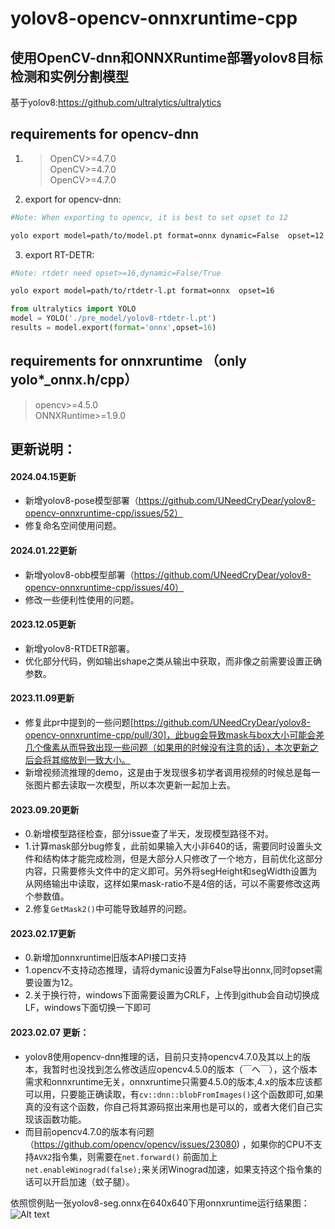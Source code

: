# yolov8-opencv-onnxruntime-cpp
## 使用OpenCV-dnn和ONNXRuntime部署yolov8目标检测和实例分割模型<br>
基于yolov8:https://github.com/ultralytics/ultralytics

## requirements for opencv-dnn
1. > OpenCV>=4.7.0<br>
OpenCV>=4.7.0<br>
OpenCV>=4.7.0<br>

2. export for opencv-dnn:</br>
```bash
#Note: When exporting to opencv, it is best to set opset to 12

yolo export model=path/to/model.pt format=onnx dynamic=False  opset=12
```

3. export RT-DETR:</br>
```bash
#Note: rtdetr need opset>=16,dynamic=False/True 

yolo export model=path/to/rtdetr-l.pt format=onnx  opset=16

```

```python
from ultralytics import YOLO
model = YOLO('./pre_model/yolov8-rtdetr-l.pt')
results = model.export(format='onnx',opset=16)
```


## requirements for onnxruntime （only yolo*_onnx.h/cpp）
>opencv>=4.5.0 </br>
ONNXRuntime>=1.9.0 </br>

## 更新说明：
#### 2024.04.15更新<br>
+ 新增yolov8-pose模型部署（https://github.com/UNeedCryDear/yolov8-opencv-onnxruntime-cpp/issues/52）
+ 修复命名空间使用问题。

#### 2024.01.22更新<br>
+ 新增yolov8-obb模型部署（https://github.com/UNeedCryDear/yolov8-opencv-onnxruntime-cpp/issues/40）
+ 修改一些便利性使用的问题。
#### 2023.12.05更新<br>
+ 新增yolov8-RTDETR部署。
+ 优化部分代码，例如输出shape之类从输出中获取，而非像之前需要设置正确参数。

#### 2023.11.09更新<br>
+ 修复此pr中提到的一些问题[https://github.com/UNeedCryDear/yolov8-opencv-onnxruntime-cpp/pull/30]，此bug会导致mask与box大小可能会差几个像素从而导致出现一些问题（如果用的时候没有注意的话），本次更新之后会将其缩放到一致大小。
+ 新增视频流推理的demo，这是由于发现很多初学者调用视频的时候总是每一张图片都去读取一次模型，所以本次更新一起加上去。

#### 2023.09.20更新<br>
+ 0.新增模型路径检查，部分issue查了半天，发现模型路径不对。
+ 1.计算mask部分bug修复，此前如果输入大小非640的话，需要同时设置头文件和结构体才能完成检测，但是大部分人只修改了一个地方，目前优化这部分内容，只需要修头文件中的定义即可。另外将segHeight和segWidth设置为从网络输出中读取，这样如果mask-ratio不是4倍的话，可以不需要修改这两个参数值。
+ 2.修复```GetMask2()```中可能导致越界的问题。<br>


#### 2023.02.17更新<br>
+ 0.新增加onnxruntime旧版本API接口支持
+ 1.opencv不支持动态推理，请将dymanic设置为False导出onnx,同时opset需要设置为12。
+ 2.关于换行符，windows下面需要设置为CRLF，上传到github会自动切换成LF，windows下面切换一下即可<br>

#### 2023.02.07 更新：</br>
+ yolov8使用opencv-dnn推理的话，目前只支持opencv4.7.0及其以上的版本，我暂时也没找到怎么修改适应opencv4.5.0的版本（￣へ￣），这个版本需求和onnxruntime无关，onnxruntime只需要4.5.0的版本,4.x的版本应该都可以用，只要能正确读取，有```cv::dnn::blobFromImages()```这个函数即可,如果真的没有这个函数，你自己将其源码抠出来用也是可以的，或者大佬们自己实现该函数功能。
+ 而目前opencv4.7.0的版本有问题（https://github.com/opencv/opencv/issues/23080) ，如果你的CPU不支持```AVX2```指令集，则需要在```net.forward()``` 前面加上```net.enableWinograd(false);```来关闭Winograd加速，如果支持这个指令集的话可以开启加速（蚊子腿）。

依照惯例贴一张yolov8-seg.onnx在640x640下用onnxruntime运行结果图：
![Alt text](images/bus_out.bmp)
